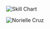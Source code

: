 ![Skill Chart](https://cr-skills-chart-widget.azurewebsites.net/api/api?username=noriellecruz)

![Norielle Cruz](https://cr-ss-service.azurewebsites.net/api/ScreenShot?widget=summary&username=noriellecruz)
